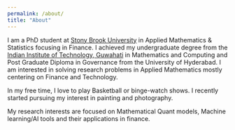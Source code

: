 ```yaml
---
permalink: /about/
title: "About"
---
```


I am a PhD student at [Stony Brook University](https://www.stonybrook.edu/) in Applied Mathematics & Statistics focusing in Finance. I achieved my undergraduate degree from the [Indian Institute of Technology, Guwahati](http://www.iitg.ac.in/) in Mathematics and Computing and Post Graduate Diploma in Governance from the University of Hyderabad. I am interested in solving research problems in Applied Mathematics mostly centering on Finance and Technology.

In my free time, I love to play Basketball or binge-watch shows. I recently started pursuing my interest in painting and photography.

My research interests are focused on Mathematical Quant models, Machine learning/AI tools and their applications in finance.
